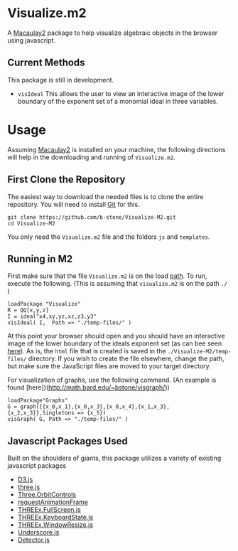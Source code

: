 Visualize.m2
========

A [Macaulay2](https://github.com/Macaulay2/M2) package to help visualize algebraic objects in the browser using javascript.

Current Methods
----

This package is still in development.

* `visIdeal` This allows the user to view an interactive image of the lower boundary of the exponent set of a monomial ideal in three variables.




Usage
=====

Assuming [Macaulay2](https://github.com/Macaulay2/M2) is installed on your machine, the following directions will help in the downloading and running of `Visualize.m2`.

First Clone the Repository
------

The easiest way to download the needed files is to clone the entire repository. You will need to install [Git](https://help.github.com/articles/set-up-git) for this.

```
git clone https://github.com/b-stone/Visualize-M2.git
cd Visualize-M2
```

You only need the `Visualize.m2` file and the folders `js` and `templates`.

Running in M2
----

First make sure that the file `Visualize.m2` is on the load [path](http://www.math.uiuc.edu/Macaulay2/doc/Macaulay2-1.6/share/doc/Macaulay2/Macaulay2Doc/html/_path.html). To run, execute the following. (This is assuming that `visualize.m2` is on the path `./` )

```
loadPackage "Visualize"
R = QQ[x,y,z]
I = ideal"x4,xy,yz,xz,z3,y3"
visIdeal( I,  Path => "./temp-files/" )
```

At this point your browser should open and you should have an interactive image of the lower boundary of the ideals exponent set (as can bee seen [here](http://math.bard.edu/bstone/visideal/)). As is, the `html` file that is created is saved in the `./Visualize-M2/temp-files/` directory. If you wish to create the file elsewhere, change the path, but make sure the JavaScript files are moved to your target directory.

For visualization of graphs, use the following command. (An example is found [here])(http://math.bard.edu/~bstone/visgraph/))

```
loadPackage"Graphs"
G = graph({{x_0,x_1},{x_0,x_3},{x_0,x_4},{x_1,x_3},{x_2,x_3}},Singletons => {x_5})
visGraph( G, Path => "./temp-files/" )
```


Javascript Packages Used
----

Built on the shoulders of giants, this package utilizes a variety of existing javascript packages

* [D3.js](http://d3js.org/)
* [three.js](http://threejs.org/)
* [Three.OrbitControls](https://gist.github.com/mrflix/8351020)
* [requestAnimationFrame](http://www.paulirish.com/2011/requestanimationframe-for-smart-animating/)
* [THREEx.FullScreen.js](http://learningthreejs.com/data/THREEx/docs/THREEx.FullScreen.html)
* [THREEx.KeyboardState.js](http://learningthreejs.com/data/THREEx/docs/THREEx.KeyboardState.html)
* [THREEx.WindowResize.js](https://github.com/jeromeetienne/threex.windowresize)
* [Underscore.js](http://underscorejs.org/)
* [Detector.js](https://code.google.com/p/webgl-globe/source/browse/globe/Three/Detector.js?r=167cd00544424b26d90f76d56ea22d53aa02bb1a)


